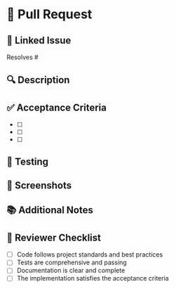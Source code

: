 # 📝 Pull Request

## 🔗 Linked Issue
<!-- Reference the GitHub issue this PR addresses -->
Resolves #

## 🔍 Description
<!-- Describe the changes you've made and why -->

## ✅ Acceptance Criteria
<!-- List the acceptance criteria from the linked issue -->

- [ ] 
- [ ] 
- [ ] 

## 🧪 Testing
<!-- Describe how you tested these changes -->

## 📸 Screenshots
<!-- If applicable, add screenshots or recordings -->

## 📚 Additional Notes
<!-- Any additional information that reviewers should know -->

## 🔄 Reviewer Checklist
<!-- For the reviewer -->

- [ ] Code follows project standards and best practices
- [ ] Tests are comprehensive and passing
- [ ] Documentation is clear and complete
- [ ] The implementation satisfies the acceptance criteria
